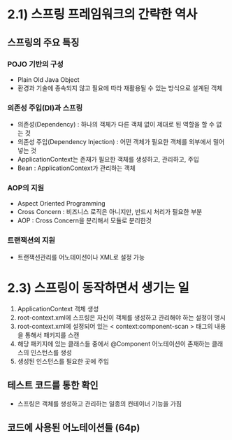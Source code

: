 # 2.1) 스프링 프레임워크의 간략한 역사

## 스프링의 주요 특징

### POJO 기반의 구성

-   Plain Old Java Object
-   환경과 기술에 종속되지 않고 필요에 따라 재활용될 수 있는 방식으로 설계된 객체

### 의존성 주입(DI)과 스프링

-   의존성(Dependency) : 하나의 객체가 다른 객체 없이 제대로 된 역할을 할 수 없는 것
-   의존성 주입(Dependency Injection) : 어떤 객체가 필요한 객체를 외부에서 밀어 넣는 것
-   ApplicationContext는 존재가 필요한 객체를 생성하고, 관리하고, 주입
-   Bean : ApplicationContext가 관리하는 객체

### AOP의 지원

-   Aspect Oriented Programming
-   Cross Concern : 비즈니스 로직은 아니지만, 반드시 처리가 필요한 부분
-   AOP : Cross Concern을 분리해서 모듈로 분리한것

### 트랜잭션의 지원

-   트랜잭션관리를 어노테이션이나 XML로 설정 가능

# 2.3) 스프링이 동작하면서 생기는 일

1. ApplicationContext 객체 생성
2. root-context.xml에 스프링은 자신이 객체를 생성하고 관리해야 하는 설정이 명시
3. root-context.xml에 설정되어 있는 < context:component-scan > 태그의 내용을 통해서 패키지를 스캔
4. 해당 패키지에 있는 클래스들 중에서 @Component 어노테이션이 존재하는 클래스의 인스턴스를 생성
5. 생성된 인스턴스를 필요한 곳에 주입

## 테스트 코드를 통한 확인

-   스프링은 객체를 생성하고 관리하는 일종의 컨테이너 기능을 가짐

## 코드에 사용된 어노테이션들 (64p)